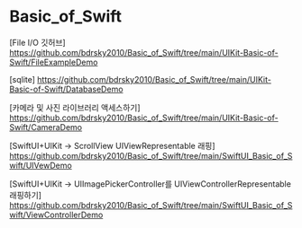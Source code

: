# Basic_of_Swift

[File I/O 깃허브] https://github.com/bdrsky2010/Basic_of_Swift/tree/main/UIKit-Basic-of-Swift/FileExampleDemo

[sqlite] https://github.com/bdrsky2010/Basic_of_Swift/tree/main/UIKit-Basic-of-Swift/DatabaseDemo

[카메라 및 사진 라이브러리 액세스하기] https://github.com/bdrsky2010/Basic_of_Swift/tree/main/UIKit-Basic-of-Swift/CameraDemo

[SwiftUI+UIKit -> ScrollView UIViewRepresentable 래핑] https://github.com/bdrsky2010/Basic_of_Swift/tree/main/SwiftUI_Basic_of_Swift/UIVewDemo

[SwiftUI+UIKit -> UIImagePickerController를 UIViewControllerRepresentable 래핑하기] https://github.com/bdrsky2010/Basic_of_Swift/tree/main/SwiftUI_Basic_of_Swift/ViewControllerDemo
